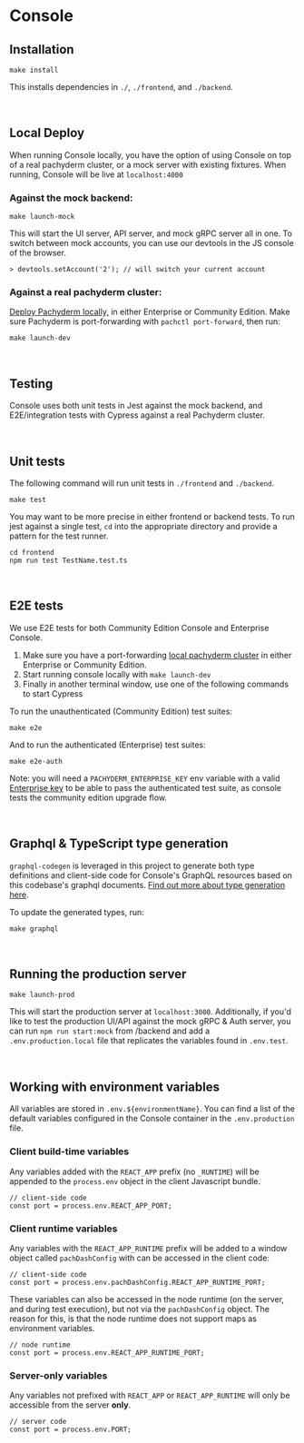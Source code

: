 # Console

## Installation
```
make install
```
This installs dependencies in `./`, `./frontend`, and `./backend`.

<br />

## Local Deploy

When running Console locally, you have the option of using Console on top of a real pachyderm cluster, or a mock server with existing fixtures. When running, Console will be live at `localhost:4000`

### Against the mock backend:

```
make launch-mock
````

This will start the UI server, API server, and mock gRPC server all in one. To switch between mock accounts, you can use our devtools in the JS console of the browser.

```
> devtools.setAccount('2'); // will switch your current account
```

### Against a real pachyderm cluster:
[Deploy Pachyderm locally,](./README_Pachyderm.md) in either Enterprise or Community Edition. Make sure Pachyderm is port-forwarding with `pachctl port-forward`, then run:

```
make launch-dev
```

<br />

## Testing
Console uses both unit tests in Jest against the mock backend, and E2E/integration tests with Cypress against a real Pachyderm cluster.

<br />

## Unit tests
The following command will run unit tests in `./frontend` and `./backend`.
```
make test
```
You may want to be more precise in either frontend or backend tests. To run jest against a single test, `cd` into the appropriate directory and provide a pattern for the test runner.

```
cd frontend
npm run test TestName.test.ts
```

<br />

## E2E tests
We use E2E tests for both Community Edition Console and Enterprise Console.

1. Make sure you have a port-forwarding [local pachyderm cluster](./README_Pachyderm.md) in either Enterprise or Community Edition.
1. Start running console locally with `make launch-dev`
1. Finally in another terminal window, use one of the following commands to start Cypress

To run the unauthenticated (Community Edition) test suites:
```
make e2e
```
And to run the authenticated (Enterprise) test suites:
```
make e2e-auth
```

Note: you will need a `PACHYDERM_ENTERPRISE_KEY` env variable with a valid [Enterprise key](https://enterprise-token-gen.pachyderm.io/dev) to be able to pass the authenticated test suite, as console tests the community edition upgrade flow.

<br />

## Graphql & TypeScript type generation

`graphql-codegen` is leveraged in this project to generate both type definitions and client-side code for Console's GraphQL resources based on this codebase's graphql documents. [Find out more about type generation here](./README_Development.md).

To update the generated types, run:

```
make graphql
```

<br />

## Running the production server

```
make launch-prod
```

This will start the production server at `localhost:3000`. Additionally, if you'd like to test the production UI/API against the mock gRPC & Auth server, you can run `npm run start:mock` from /backend and add a `.env.production.local` file that replicates the variables found in `.env.test`.

<br />

## Working with environment variables
All variables are stored in `.env.${environmentName}`. You can find a list of the default variables configured in the Console container in the `.env.production` file. 

### Client build-time variables
Any variables added with the `REACT_APP` prefix (no `_RUNTIME`) will be appended to
the `process.env` object in the client Javascript bundle.

```
// client-side code
const port = process.env.REACT_APP_PORT;
```

### Client runtime variables
Any variables with the `REACT_APP_RUNTIME` prefix will be added to a window object
called `pachDashConfig` with can be accessed in the client code:

```
// client-side code
const port = process.env.pachDashConfig.REACT_APP_RUNTIME_PORT;
```

These variables can also be accessed in the node runtime (on the server, and during test execution), but not via the `pachDashConfig` object. The reason for this, is that
the node runtime does not support maps as environment variables.

```
// node runtime
const port = process.env.REACT_APP_RUNTIME_PORT;
```

### Server-only variables
Any variables not prefixed with `REACT_APP` or `REACT_APP_RUNTIME` will only be accessible from the server __only__.

```
// server code
const port = process.env.PORT;
```


